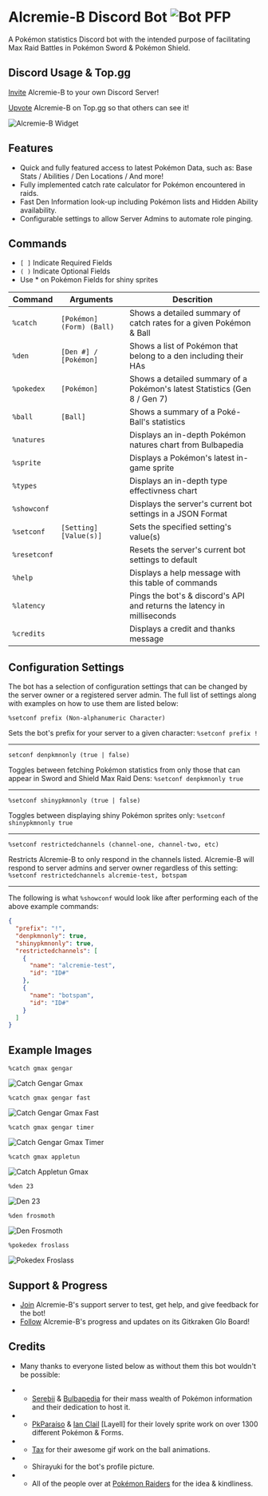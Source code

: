 # Alcremie-B Discord Bot ![Bot PFP](https://raphgg.github.io/den-bot/data/icons/botpfp.png "Lovely Baby")

A Pokémon statistics Discord bot with the intended purpose of facilitating Max Raid Battles in Pokémon Sword & Pokémon Shield.

## Discord Usage & Top.gg

[Invite](https://discordapp.com/api/oauth2/authorize?client_id=663505910580248587&permissions=0&scope=bot "Alcremie-B w/ No Permissions") Alcremie-B to your own Discord Server!

[Upvote](https://top.gg/bot/663505910580248587/vote "Thanks for voting!") Alcremie-B on Top.gg so that others can see it!

![Alcremie-B Widget](https://top.gg/api/widget/663505910580248587.svg)

## Features

- Quick and fully featured access to latest Pokémon Data, such as: Base Stats / Abilities / Den Locations / And more!
- Fully implemented catch rate calculator for Pokémon encountered in raids.
- Fast Den Information look-up including Pokémon lists and Hidden Ability availability.
- Configurable settings to allow Server Admins to automate role pinging.

## Commands

- `[ ]` Indicate Required Fields
- `( )` Indicate Optional Fields
- Use \* on Pokémon Fields for shiny sprites

| Command      | Arguments                 | Descrition                                                                |
| ------------ | ------------------------- | ------------------------------------------------------------------------- |
| `%catch`     | `[Pokémon] (Form) (Ball)` | Shows a detailed summary of catch rates for a given Pokémon & Ball        |
| `%den`       | `[Den #] / [Pokémon]`     | Shows a list of Pokémon that belong to a den including their HAs          |
| `%pokedex`   | `[Pokémon]`               | Shows a detailed summary of a Pokémon's latest Statistics (Gen 8 / Gen 7) |
| `%ball`      | `[Ball]`                  | Shows a summary of a Poké-Ball's statistics                               |
| `%natures`   |                           | Displays an in-depth Pokémon natures chart from Bulbapedia                |
| `%sprite`    |                           | Displays a Pokémon's latest in-game sprite                                |
| `%types`     |                           | Displays an in-depth type effectivness chart                              |
| `%showconf`  |                           | Displays the server's current bot settings in a JSON Format               |
| `%setconf`   | `[Setting] [Value(s)]`    | Sets the specified setting's value(s)                                     |
| `%resetconf` |                           | Resets the server's current bot settings to default                       |
| `%help`      |                           | Displays a help message with this table of commands                       |
| `%latency`   |                           | Pings the bot's & discord's API and returns the latency in milliseconds   |
| `%credits`   |                           | Displays a credit and thanks message                                      |

## Configuration Settings

The bot has a selection of configuration settings that can be changed by the server owner or a registered server admin. The full list of settings along with examples on how to use them are listed below:

`%setconf prefix (Non-alphanumeric Character)`

Sets the bot's prefix for your server to a given character: `%setconf prefix !`

---

`setconf denpkmnonly (true | false)`

Toggles between fetching Pokémon statistics from only those that can appear in Sword and Shield Max Raid Dens: `%setconf denpkmnonly true`

---

`%setconf shinypkmnonly (true | false)`

Toggles between displaying shiny Pokémon sprites only: `%setconf shinypkmnonly true`

---

`%setconf restrictedchannels (channel-one, channel-two, etc)`

Restricts Alcremie-B to only respond in the channels listed. Alcremie-B will respond to server admins and server owner regardless of this setting: `%setconf restrictedchannels alcremie-test, botspam`

---

The following is what `%showconf` would look like after performing each of the above example commands:

```json
{
  "prefix": "!",
  "denpkmnonly": true,
  "shinypkmnonly": true,
  "restrictedchannels": [
    {
      "name": "alcremie-test",
      "id": "ID#"
    },
    {
      "name": "botspam",
      "id": "ID#"
    }
  ]
}
```

## Example Images

`%catch gmax gengar`

![Catch Gengar Gmax](https://raphgg.github.io/den-bot/data/readme/catchgengargmax.png "Big Baby Boy")

`%catch gmax gengar fast`

![Catch Gengar Gmax Fast](https://raphgg.github.io/den-bot/data/readme/catchgengarfast.png "Speedy Boy 😳")

`%catch gmax gengar timer`

![Catch Gengar Gmax Timer](https://raphgg.github.io/den-bot/data/readme/catchgengartimer.png "He eats the clocks")

`%catch gmax appletun`

![Catch Appletun Gmax](https://raphgg.github.io/den-bot/data/readme/catchappletungmax.png "Promoted Apple of my Eye")

`%den 23`

![Den 23](https://raphgg.github.io/den-bot/data/readme/den23.png "Den Info!")

`%den frosmoth`

![Den Frosmoth](https://raphgg.github.io/den-bot/data/readme/denfrosmoth.png "Cutie Patootie")

`%pokedex froslass`

![Pokedex Froslass](https://raphgg.github.io/den-bot/data/readme/pokedexfroslass.png "Best Pokémon Ever Made, Thanks For Coming to My TED Talk.")

## Support & Progress

- [Join](https://discord.gg/ZZU77fz) Alcremie-B's support server to test, get help, and give feedback for the bot!
- [Follow](https://app.gitkraken.com/glo/board/XjQu3nV7egARKaLs) Alcremie-B's progress and updates on its Gitkraken Glo Board!

## Credits

- Many thanks to everyone listed below as without them this bot wouldn't be possible:

* - [Serebii](https://Serebii.net) & [Bulbapedia](https://bulbapedia.bulbagarden.net/) for their mass wealth of Pokémon information and their dedication to host it.
* - [PkParaíso](https://pkparaiso.com) & [Ian Clail](https://www.smogon.com/forums/threads/sun-moon-sprite-project.3577711/) [Layell] for their lovely sprite work on over 1300 different Pokémon & Forms.
* - [Tax](https://imgur.com/gallery/Tb82GTc) for their awesome gif work on the ball animations.
* - Shirayuki for the bot's profile picture.
* - All of the people over at [Pokémon Raiders](https://discordapp.com/invite/pokemonraiders) for the idea & kindliness.
